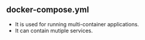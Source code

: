 ## docker-compose.yml
+ It is used for running multi-container applications.
+ It can contain mutiple services.

